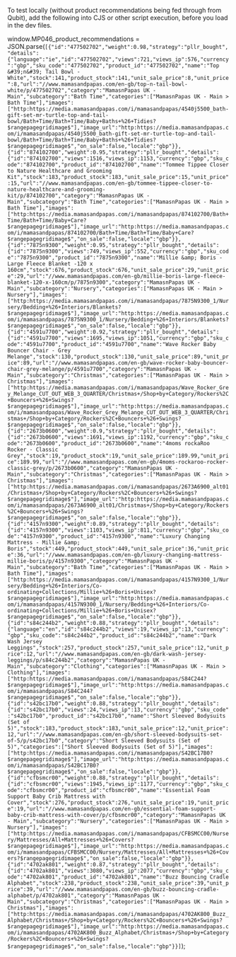 To test locally (without product recommendations being fed through from Qubit), add the following
into CJS or other script execution, before you load in the dev files.

window.MP046_product_recommendations = JSON.parse(`[{"id":"477502702","weight":0.98,"strategy":"pllr_bought","details":{"language":"ie","id":"477502702","views":721,"views_ip":576,"currency":"gbp","sku_code":"477502702","product_id":"477502702","name":"Top &#39;n&#39; Tail Bowl - White","stock":141,"product_stock":141,"unit_sale_price":8,"unit_price":8,"url":"//www.mamasandpapas.com/en-gb/top-n-tail-bowl-white/p/477502702","category":"MamasnPapas UK - Main","subcategory":"Bath Time","categories":["MamasnPapas UK - Main > Bath Time"],"images":["http:https://media.mamasandpapas.com/i/mamasandpapas/4540j5500_bath-gift-set-mr-turtle-top-and-tail-bowl/Bath+Time/Bath+Time/Baby+Baths+%26+Tidies?$rangepagegridimage$"],"image_url":"http:https://media.mamasandpapas.com/i/mamasandpapas/4540j5500_bath-gift-set-mr-turtle-top-and-tail-bowl/Bath+Time/Bath+Time/Baby+Baths+%26+Tidies?$rangepagegridimage$","on_sale":false,"locale":"gbp"}},{"id":"874102700","weight":0.95,"strategy":"pllr_bought","details":{"id":"874102700","views":1516,"views_ip":1153,"currency":"gbp","sku_code":"874102700","product_id":"874102700","name":"Tommee Tippee Closer to Nature Healthcare and Grooming Kit","stock":183,"product_stock":183,"unit_sale_price":15,"unit_price":15,"url":"//www.mamasandpapas.com/en-gb/tommee-tippee-closer-to-nature-healthcare-and-grooming-kit/p/874102700","category":"MamasnPapas UK - Main","subcategory":"Bath Time","categories":["MamasnPapas UK - Main > Bath Time"],"images":["http:https://media.mamasandpapas.com/i/mamasandpapas/874102700/Bath+Time/Bath+Time/Baby+Care?$rangepagegridimage$"],"image_url":"http:https://media.mamasandpapas.com/i/mamasandpapas/874102700/Bath+Time/Bath+Time/Baby+Care?$rangepagegridimage$","on_sale":false,"locale":"gbp"}},{"id":"7875n9300","weight":0.95,"strategy":"pllr_bought","details":{"id":"7875n9300","views":749,"views_ip":552,"currency":"gbp","sku_code":"7875n9300","product_id":"7875n9300","name":"Millie &amp; Boris - Large Fleece Blanket -120 x 160cm","stock":676,"product_stock":676,"unit_sale_price":29,"unit_price":29,"url":"//www.mamasandpapas.com/en-gb/millie-boris-large-fleece-blanket-120-x-160cm/p/7875n9300","category":"MamasnPapas UK - Main","subcategory":"Nursery","categories":["MamasnPapas UK - Main > Nursery"],"images":["http:https://media.mamasandpapas.com/i/mamasandpapas/7875N9300_1/Nursery/Bedding+%26+Interiors/Blankets?$rangepagegridimage$"],"image_url":"http:https://media.mamasandpapas.com/i/mamasandpapas/7875N9300_1/Nursery/Bedding+%26+Interiors/Blankets?$rangepagegridimage$","on_sale":false,"locale":"gbp"}},{"id":"4591u7700","weight":0.92,"strategy":"pllr_bought","details":{"id":"4591u7700","views":1695,"views_ip":1051,"currency":"gbp","sku_code":"4591u7700","product_id":"4591u7700","name":"Wave Rocker Baby Bouncer Chair - Grey Melange","stock":130,"product_stock":130,"unit_sale_price":89,"unit_price":89,"url":"//www.mamasandpapas.com/en-gb/wave-rocker-baby-bouncer-chair-grey-melange/p/4591u7700","category":"MamasnPapas UK - Main","subcategory":"Christmas","categories":["MamasnPapas UK - Main > Christmas"],"images":["http:https://media.mamasandpapas.com/i/mamasandpapas/Wave_Rocker_Grey_Melange_CUT_OUT_WEB_3_QUARTER/Christmas+/Shop+by+Category/Rockers%2C+Bouncers+%26+Swings?$rangepagegridimage$"],"image_url":"http:https://media.mamasandpapas.com/i/mamasandpapas/Wave_Rocker_Grey_Melange_CUT_OUT_WEB_3_QUARTER/Christmas+/Shop+by+Category/Rockers%2C+Bouncers+%26+Swings?$rangepagegridimage$","on_sale":false,"locale":"gbp"}},{"id":"2673b0600","weight":0.9,"strategy":"pllr_bought","details":{"id":"2673b0600","views":1691,"views_ip":1192,"currency":"gbp","sku_code":"2673b0600","product_id":"2673b0600","name":"4moms rockaRoo Rocker - Classic Grey","stock":19,"product_stock":19,"unit_sale_price":189.99,"unit_price":189.99,"url":"//www.mamasandpapas.com/en-gb/4moms-rockaroo-rocker-classic-grey/p/2673b0600","category":"MamasnPapas UK - Main","subcategory":"Christmas","categories":["MamasnPapas UK - Main > Christmas"],"images":["http:https://media.mamasandpapas.com/i/mamasandpapas/2673A6900_alt01/Christmas+/Shop+by+Category/Rockers%2C+Bouncers+%26+Swings?$rangepagegridimage$"],"image_url":"http:https://media.mamasandpapas.com/i/mamasandpapas/2673A6900_alt01/Christmas+/Shop+by+Category/Rockers%2C+Bouncers+%26+Swings?$rangepagegridimage$","on_sale":false,"locale":"gbp"}},{"id":"4157n9300","weight":0.89,"strategy":"pllr_bought","details":{"id":"4157n9300","views":1103,"views_ip":811,"currency":"gbp","sku_code":"4157n9300","product_id":"4157n9300","name":"Luxury Changing Mattress - Millie &amp; Boris","stock":449,"product_stock":449,"unit_sale_price":36,"unit_price":36,"url":"//www.mamasandpapas.com/en-gb/luxury-changing-mattress-millie-boris/p/4157n9300","category":"MamasnPapas UK - Main","subcategory":"Bath Time","categories":["MamasnPapas UK - Main > Bath Time"],"images":["http:https://media.mamasandpapas.com/i/mamasandpapas/4157N9300_1/Nursery/Bedding+%26+Interiors/Co-ordinating+Collections/Millie+%26+Boris+Unisex?$rangepagegridimage$"],"image_url":"http:https://media.mamasandpapas.com/i/mamasandpapas/4157N9300_1/Nursery/Bedding+%26+Interiors/Co-ordinating+Collections/Millie+%26+Boris+Unisex?$rangepagegridimage$","on_sale":false,"locale":"gbp"}},{"id":"s84c244b2","weight":0.88,"strategy":"pllr_bought","details":{"language":"en","id":"s84c244b2","views":19,"views_ip":13,"currency":"gbp","sku_code":"s84c244b2","product_id":"s84c244b2","name":"Dark Wash Jersey Leggings","stock":257,"product_stock":257,"unit_sale_price":12,"unit_price":12,"url":"//www.mamasandpapas.com/en-gb/dark-wash-jersey-leggings/p/s84c244b2","category":"MamasnPapas UK - Main","subcategory":"Clothing","categories":["MamasnPapas UK - Main > Clothing"],"images":["http:https://media.mamasandpapas.com/i/mamasandpapas/S84C244?$rangepagegridimage$"],"image_url":"http:https://media.mamasandpapas.com/i/mamasandpapas/S84C244?$rangepagegridimage$","on_sale":false,"locale":"gbp"}},{"id":"s42bc17b0","weight":0.88,"strategy":"pllr_bought","details":{"id":"s42bc17b0","views":24,"views_ip":13,"currency":"gbp","sku_code":"s42bc17b0","product_id":"s42bc17b0","name":"Short Sleeved Bodysuits (Set of 5)","stock":183,"product_stock":183,"unit_sale_price":12,"unit_price":12,"url":"//www.mamasandpapas.com/en-gb/short-sleeved-bodysuits-set-of-5/p/s42bc17b0","category":"Short Sleeved Bodysuits (Set of 5)","categories":["Short Sleeved Bodysuits (Set of 5)"],"images":["http:https://media.mamasandpapas.com/i/mamasandpapas/S42BC17B0?$rangepagegridimage$"],"image_url":"http:https://media.mamasandpapas.com/i/mamasandpapas/S42BC17B0?$rangepagegridimage$","on_sale":false,"locale":"gbp"}},{"id":"cfbsmcr00","weight":0.88,"strategy":"pllr_bought","details":{"id":"cfbsmcr00","views":1945,"views_ip":1177,"currency":"gbp","sku_code":"cfbsmcr00","product_id":"cfbsmcr00","name":"Essential Foam Support Baby Crib Mattress with Cover","stock":276,"product_stock":276,"unit_sale_price":19,"unit_price":19,"url":"//www.mamasandpapas.com/en-gb/essential-foam-support-baby-crib-mattress-with-cover/p/cfbsmcr00","category":"MamasnPapas UK - Main","subcategory":"Nursery","categories":["MamasnPapas UK - Main > Nursery"],"images":["http:https://media.mamasandpapas.com/i/mamasandpapas/CFBSMCC00/Nursery/Mattresses/All+Mattresses+%26+Covers?$rangepagegridimage$"],"image_url":"http:https://media.mamasandpapas.com/i/mamasandpapas/CFBSMCC00/Nursery/Mattresses/All+Mattresses+%26+Covers?$rangepagegridimage$","on_sale":false,"locale":"gbp"}},{"id":"4702ak801","weight":0.87,"strategy":"pllr_bought","details":{"id":"4702ak801","views":3080,"views_ip":2077,"currency":"gbp","sku_code":"4702ak801","product_id":"4702ak801","name":"Buzz Bouncing Cradle Alphabet","stock":238,"product_stock":238,"unit_sale_price":39,"unit_price":39,"url":"//www.mamasandpapas.com/en-gb/buzz-bouncing-cradle-alphabet/p/4702ak801","category":"MamasnPapas UK - Main","subcategory":"Christmas","categories":["MamasnPapas UK - Main > Christmas"],"images":["http:https://media.mamasandpapas.com/i/mamasandpapas/4702AK800_Buzz_Alphabet/Christmas+/Shop+by+Category/Rockers%2C+Bouncers+%26+Swings?$rangepagegridimage$"],"image_url":"http:https://media.mamasandpapas.com/i/mamasandpapas/4702AK800_Buzz_Alphabet/Christmas+/Shop+by+Category/Rockers%2C+Bouncers+%26+Swings?$rangepagegridimage$","on_sale":false,"locale":"gbp"}}]`);
